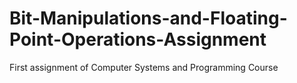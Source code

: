 # Bit-Manipulations-and-Floating-Point-Operations-Assignment
First assignment of Computer Systems and Programming Course
